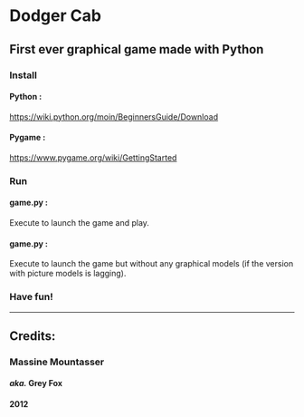 # Dodger Cab
First ever graphical game made with Python
-------------------------------------------------------------

### Install
#### Python :
  https://wiki.python.org/moin/BeginnersGuide/Download
#### Pygame :
  https://www.pygame.org/wiki/GettingStarted

### Run
#### game.py :
  Execute to launch the game and play.
#### game.py :
  Execute to launch the game but without any graphical models
  (if the version with picture models is lagging).
    
### Have fun!
  
-------------------------------------------------------------

## Credits:
###  Massine Mountasser
####  _aka._ **Grey Fox**
#### 2012

